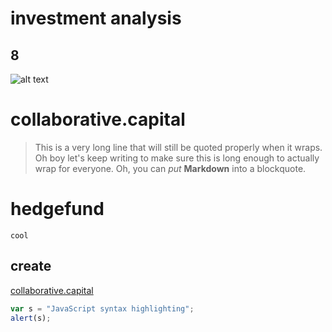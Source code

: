 # investment analysis
## 8

![alt text](https://www.collaborative.capitalimages/tesseract-bg.png "collaborative.capital")

# collaborative.capital

> This is a very long line that will still be quoted properly when it wraps. Oh boy let's keep writing to make sure this is long enough to actually wrap for everyone. Oh, you can *put* **Markdown** into a blockquote. 

# hedgefund

```
cool
```

## create
[collaborative.capital](https://www.collaborative.capital)

```javascript
var s = "JavaScript syntax highlighting";
alert(s);
```

